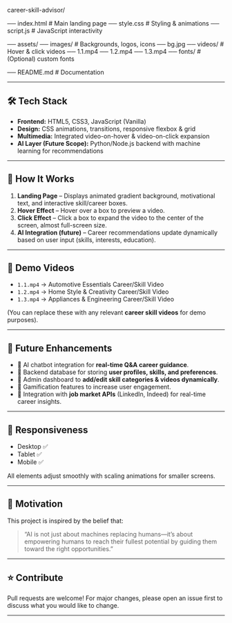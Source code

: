 career-skill-advisor/
 
── index.html          # Main landing page
── style.css           # Styling & animations
── script.js           # JavaScript interactivity

── assets/
   ── images/         # Backgrounds, logos, icons
      ── bg.jpg
   ── videos/         # Hover & click videos
      ── 1.1.mp4
      ── 1.2.mp4
      ── 1.3.mp4
   ── fonts/          # (Optional) custom fonts

── README.md           # Documentation

---

## 🛠️ Tech Stack  

- **Frontend:** HTML5, CSS3, JavaScript (Vanilla)  
- **Design:** CSS animations, transitions, responsive flexbox & grid  
- **Multimedia:** Integrated video-on-hover & video-on-click expansion  
- **AI Layer (Future Scope):** Python/Node.js backend with machine learning for recommendations  

---

## 📖 How It Works  

1. **Landing Page** – Displays animated gradient background, motivational text, and interactive skill/career boxes.  
2. **Hover Effect** – Hover over a box to preview a video.  
3. **Click Effect** – Click a box to expand the video to the center of the screen, almost full-screen size.  
4. **AI Integration (future)** – Career recommendations update dynamically based on user input (skills, interests, education).  

---

## 🎥 Demo Videos  

- `1.1.mp4` → Automotive Essentials Career/Skill Video  
- `1.2.mp4` → Home Style & Creativity Career/Skill Video  
- `1.3.mp4` → Appliances & Engineering Career/Skill Video  

(You can replace these with any relevant **career skill videos** for demo purposes).  

---

## 📌 Future Enhancements  

- 🔹 AI chatbot integration for **real-time Q&A career guidance**.  
- 🔹 Backend database for storing **user profiles, skills, and preferences**.  
- 🔹 Admin dashboard to **add/edit skill categories & videos dynamically**.  
- 🔹 Gamification features to increase user engagement.  
- 🔹 Integration with **job market APIs** (LinkedIn, Indeed) for real-time career insights.  

---

## 📲 Responsiveness  

- Desktop ✅  
- Tablet ✅  
- Mobile ✅  

All elements adjust smoothly with scaling animations for smaller screens.  

---

## 🙌 Motivation  

This project is inspired by the belief that:  
> “AI is not just about machines replacing humans—it’s about empowering humans to reach their fullest potential by guiding them toward the right opportunities.”  

---


## ⭐ Contribute  

Pull requests are welcome! For major changes, please open an issue first to discuss what you would like to change.  

---
